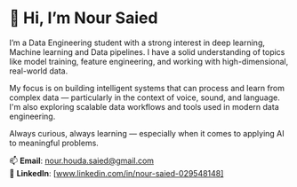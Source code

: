 # 👋 Hi, I’m Nour Saied

I’m a Data Engineering student with a strong interest in deep learning, Machine learning and Data pipelines. I have a solid understanding of topics like model training, feature engineering, and working with high-dimensional, real-world data.

My focus is on building intelligent systems that can process and learn from complex data — particularly in the context of voice, sound, and language. I'm also exploring scalable data workflows and tools used in modern data engineering.

Always curious, always learning — especially when it comes to applying AI to meaningful problems.

📫 **Email**: nour.houda.saied@gmail.com  
🔗 **LinkedIn**: [www.linkedin.com/in/nour-saied-029548148]
